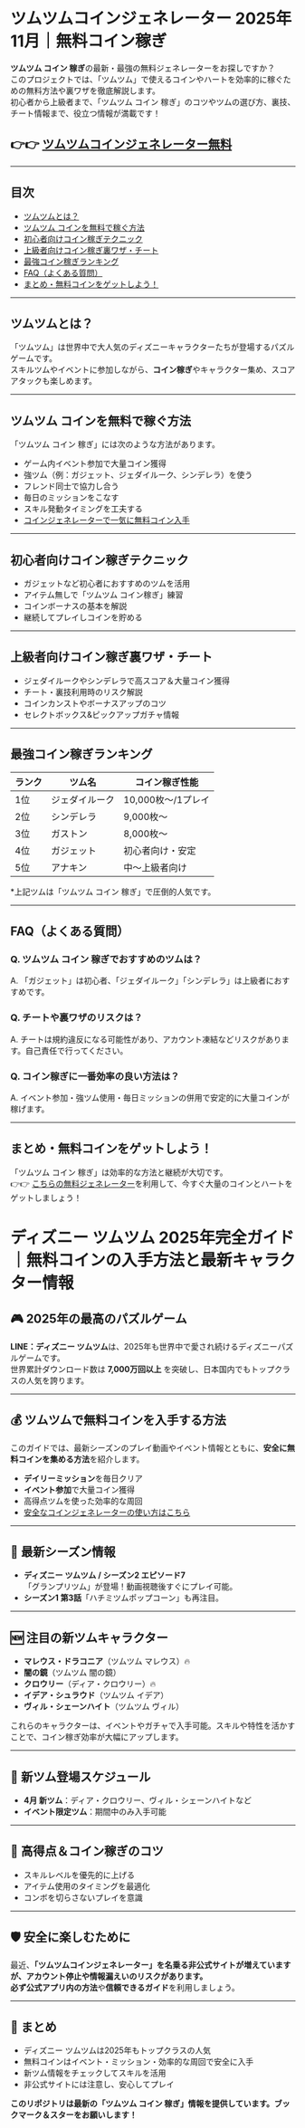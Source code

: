 # ツムツムコインジェネレーター 2025年11月｜無料コイン稼ぎ

**ツムツム コイン 稼ぎ**の最新・最強の無料ジェネレーターをお探しですか？  
このプロジェクトでは、「ツムツム」で使えるコインやハートを効率的に稼ぐための無料方法や裏ワザを徹底解説します。  
初心者から上級者まで、「ツムツム コイン 稼ぎ」のコツやツムの選び方、裏技、チート情報まで、役立つ情報が満載です！

## 👉👉 [ツムツムコインジェネレーター無料](https://gkoin.xyz/tsum)

---

## 目次
- [ツムツムとは？](#ツムツムとは)
- [ツムツム コインを無料で稼ぐ方法](#ツムツム-コインを無料で稼ぐ方法)
- [初心者向けコイン稼ぎテクニック](#初心者向けコイン稼ぎテクニック)
- [上級者向けコイン稼ぎ裏ワザ・チート](#上級者向けコイン稼ぎ裏ワザチート)
- [最強コイン稼ぎランキング](#最強コイン稼ぎランキング)
- [FAQ（よくある質問）](#FAQよくある質問)
- [まとめ・無料コインをゲットしよう！](#まとめ無料コインをゲットしよう)

---

## ツムツムとは？

「ツムツム」は世界中で大人気のディズニーキャラクターたちが登場するパズルゲームです。  
スキルツムやイベントに参加しながら、**コイン稼ぎ**やキャラクター集め、スコアアタックも楽しめます。

---

## ツムツム コインを無料で稼ぐ方法

「ツムツム コイン 稼ぎ」には次のような方法があります。

- ゲーム内イベント参加で大量コイン獲得
- 強ツム（例：ガジェット、ジェダイルーク、シンデレラ）を使う
- フレンド同士で協力し合う
- 毎日のミッションをこなす
- スキル発動タイミングを工夫する  
- [コインジェネレーターで一気に無料コイン入手](https://gkoin.xyz/tsum)  

---

## 初心者向けコイン稼ぎテクニック

- ガジェットなど初心者におすすめのツムを活用
- アイテム無しで「ツムツム コイン稼ぎ」練習
- コインボーナスの基本を解説
- 継続してプレイしコインを貯める

---

## 上級者向けコイン稼ぎ裏ワザ・チート

- ジェダイルークやシンデレラで高スコア＆大量コイン獲得
- チート・裏技利用時のリスク解説
- コインカンストやボーナスアップのコツ
- セレクトボックス&ピックアップガチャ情報

---

## 最強コイン稼ぎランキング

| ランク | ツム名             | コイン稼ぎ性能  |
|-------|--------------------|---------------|
| 1位   | ジェダイルーク     | 10,000枚〜/1プレイ |
| 2位   | シンデレラ         | 9,000枚〜     |
| 3位   | ガストン           | 8,000枚〜     |
| 4位   | ガジェット         | 初心者向け・安定 |
| 5位   | アナキン           | 中〜上級者向け  |
*上記ツムは「ツムツム コイン 稼ぎ」で圧倒的人気です。

---

## FAQ（よくある質問）

### Q. ツムツム コイン 稼ぎでおすすめのツムは？
A. 「ガジェット」は初心者、「ジェダイルーク」「シンデレラ」は上級者におすすめです。

### Q. チートや裏ワザのリスクは？
A. チートは規約違反になる可能性があり、アカウント凍結などリスクがあります。自己責任で行ってください。

### Q. コイン稼ぎに一番効率の良い方法は？
A. イベント参加・強ツム使用・毎日ミッションの併用で安定的に大量コインが稼げます。

---

## まとめ・無料コインをゲットしよう！

「ツムツム コイン 稼ぎ」は効率的な方法と継続が大切です。  
👉👉 [こちらの無料ジェネレーター](https://gkoin.xyz/tsum)を利用して、今すぐ大量のコインとハートをゲットしましょう！


# ディズニー ツムツム 2025年完全ガイド｜無料コインの入手方法と最新キャラクター情報

## 🎮 2025年の最高のパズルゲーム
**LINE：ディズニー ツムツム**は、2025年も世界中で愛され続けるディズニーパズルゲームです。  
世界累計ダウンロード数は **7,000万回以上** を突破し、日本国内でもトップクラスの人気を誇ります。

---

## 💰 ツムツムで無料コインを入手する方法
このガイドでは、最新シーズンのプレイ動画やイベント情報とともに、**安全に無料コインを集める方法**を紹介します。

- **デイリーミッション**を毎日クリア  
- **イベント参加**で大量コイン獲得  
- 高得点ツムを使った効率的な周回  
- [安全なコインジェネレーターの使い方はこちら](https://gkoin.xyz/tsumcoin)

---

## 🌟 最新シーズン情報
- **ディズニー ツムツム / シーズン2 エピソード7**  
  「グランプリツム」が登場！動画視聴後すぐにプレイ可能。
- **シーズン1 第3話**「ハチミツムポップコーン」も再注目。

---

## 🆕 注目の新ツムキャラクター
- **マレウス・ドラコニア**（ツムツム マレウス）🔥  
- **闇の鏡**（ツムツム 闇の鏡）  
- **クロウリー**（ディア・クロウリー）🔥  
- **イデア・シュラウド**（ツムツム イデア）  
- **ヴィル・シェーンハイト**（ツムツム ヴィル）  

これらのキャラクターは、イベントやガチャで入手可能。スキルや特性を活かすことで、コイン稼ぎ効率が大幅にアップします。

---

## 📅 新ツム登場スケジュール
- **4月 新ツム**：ディア・クロウリー、ヴィル・シェーンハイトなど  
- **イベント限定ツム**：期間中のみ入手可能

---

## 🎯 高得点＆コイン稼ぎのコツ
- スキルレベルを優先的に上げる  
- アイテム使用のタイミングを最適化  
- コンボを切らさないプレイを意識  

---

## 🛡️ 安全に楽しむために
最近、**「ツムツムコインジェネレーター」**を名乗る非公式サイトが増えていますが、アカウント停止や情報漏えいのリスクがあります。  
必ず**公式アプリ内の方法**や**信頼できるガイド**を利用しましょう。

---

## 📌 まとめ
- ディズニー ツムツムは2025年もトップクラスの人気  
- 無料コインはイベント・ミッション・効率的な周回で安全に入手  
- 新ツム情報をチェックしてスキルを活用  
- 非公式サイトには注意し、安心してプレイ

**このリポジトリは最新の「ツムツム コイン 稼ぎ」情報を提供しています。ブックマーク＆スターをお願いします！**
